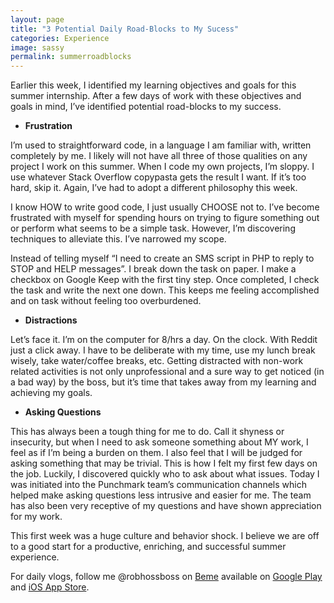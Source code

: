 ```yaml
---
layout: page
title: "3 Potential Daily Road-Blocks to My Sucess"
categories: Experience
image: sassy
permalink: summerroadblocks
---
```


Earlier this week, I identified my learning objectives and goals for this summer internship. After a few days of work with these objectives and goals in mind, I’ve identified potential road-blocks to my success.

* **Frustration**

I’m used to straightforward code, in a language I am familiar with, written completely by me. I likely will not have all three of those qualities on any project I work on this summer. When I code my own projects, I’m sloppy. I use whatever Stack Overflow copypasta gets the result I want. If it’s too hard, skip it. Again, I’ve had to adopt a different philosophy this week.

I know HOW to write good code, I just usually CHOOSE not to. I’ve become frustrated with myself for spending hours on trying to figure something out or perform what seems to be a simple task. However, I’m discovering techniques to alleviate this. I’ve narrowed my scope.

Instead of telling myself “I need to create an SMS script in PHP to reply to STOP and HELP messages”. I break down the task on paper. I make a checkbox on Google Keep with the first tiny step. Once completed, I check the task and write the next one down. This keeps me feeling accomplished and on task without feeling too overburdened.  

* **Distractions**

Let’s face it. I’m on the computer for 8/hrs a day. On the clock. With Reddit just a click away. I have to be deliberate with my time, use my lunch break wisely, take water/coffee breaks, etc. Getting distracted with non-work related activities is not only unprofessional and a sure way to get noticed (in a bad way) by the boss, but it’s time that takes away from my learning and achieving my goals.

* **Asking Questions**

This has always been a tough thing for me to do. Call it shyness or insecurity, but when I need to ask someone something about MY work, I feel as if I’m being a burden on them. I also feel that I will be judged for asking something that may be trivial. This is how I felt my first few days on the job. Luckily, I discovered quickly who to ask about what issues. Today I was initiated into the Punchmark team’s communication channels which helped make asking questions less intrusive and easier for me. The team has also been very receptive of my questions and have shown appreciation for my work.

This first week was a huge culture and behavior shock. I believe we are off to a good start for a productive, enriching, and successful summer experience.

For daily vlogs, follow me @robhossboss on [Beme](https://beme.com) available on [Google Play](https://play.google.com/store/apps/details?id=com.beme.android) and [iOS App Store](https://geo.itunes.apple.com/us/app/beme-share-video.-honestly./id1005178547?mt=8).
